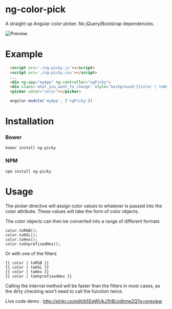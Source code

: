 ng-color-pick
=============

A straight up Angular color picker. No jQuery/Bootstrap dependencies.

![Preview](http://i.imgur.com/UTeRvg3.png)

# Example

```html
  <script src='./ng-picky.js'></script>
  <script src='./ng-picky.css'></script>
  ...
  <div ng-app="myApp" ng-controller="ngPicky">
  <div class='what_you_want_to_change' style='background:{{color | toHex}};'></div>
  <picker color="color"></picker>
```

```js
  angular.module('myApp', ['ngPicky'])
```

# Installation

### Bower

```
bower install ng-picky
```

### NPM

```
npm install ng-picky
```

# Usage

The picker directive will assign color values to whatever is passed into
the color attribute. These values will take the form of color objects.

The color objects can then be converted into a range of different formats

```
color.toRGB();
color.toHSL();
color.toHex();
color.toUnprefixedHex();
```

Or with one of the filters

```
{{ color | toRGB }}
{{ color | toHSL }}
{{ color | toHex }}
{{ color | toUnprefixedHex }}
```

Calling the internal method will be faster than the filters in most cases,
as the dirty checking won't need to call the function twice.

Live code demo : http://plnkr.co/edit/b5EeWUkJ1hBczditme2Q?p=preview
